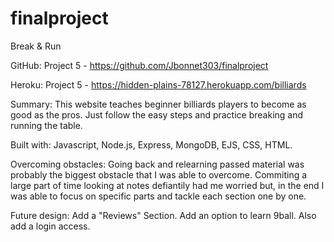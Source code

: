 # finalproject
Break & Run

GitHub: 
Project 5 - https://github.com/Jbonnet303/finalproject

Heroku:
Project 5 - https://hidden-plains-78127.herokuapp.com/billiards

Summary:
This website teaches beginner billiards players to become as good as the pros. Just follow the easy steps and practice breaking and running the table.

Built with:
Javascript, Node.js, Express, MongoDB, EJS, CSS, HTML.

Overcoming obstacles:
Going back and relearning passed material was probably the biggest obstacle that I was able to overcome. Commiting a large part of time looking at notes defiantily had me worried but, in the end I was able to focus on specific parts and tackle each section one by one. 

Future design:
Add a "Reviews" Section. Add an option to learn 9ball. Also add a login access.
